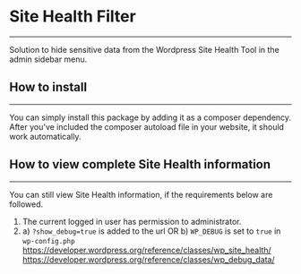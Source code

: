 # Site Health Filter <IN DEVELOPMENT>
---
Solution to hide sensitive data from the Wordpress Site Health Tool in the admin sidebar menu.

## How to install
---
You can simply install this package by adding it as a composer dependency.
After you've included the composer autoload file in your website, it should work automatically.

## How to view complete Site Health information
---
You can still view Site Health information, if the requirements below are followed.

1.	The current logged in user has permission to administrator.
2.	a) `?show_debug=true` is added to the url
	OR
	b) `WP_DEBUG` is set to `true` in `wp-config.php`
https://developer.wordpress.org/reference/classes/wp_site_health/
https://developer.wordpress.org/reference/classes/wp_debug_data/
